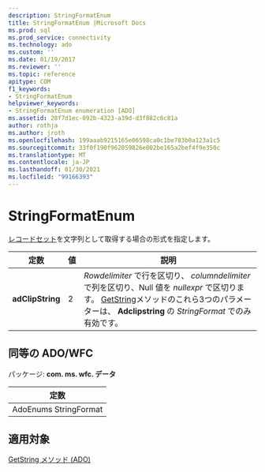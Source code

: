 ```yaml
---
description: StringFormatEnum
title: StringFormatEnum |Microsoft Docs
ms.prod: sql
ms.prod_service: connectivity
ms.technology: ado
ms.custom: ''
ms.date: 01/19/2017
ms.reviewer: ''
ms.topic: reference
apitype: COM
f1_keywords:
- StringFormatEnum
helpviewer_keywords:
- StringFormatEnum enumeration [ADO]
ms.assetid: 28f7d1ec-092b-4323-a39d-d3f882c6c81a
author: rothja
ms.author: jroth
ms.openlocfilehash: 199aaab9215165e06598ca0c1be783b0a123a1c5
ms.sourcegitcommit: 33f0f190f962059826e002be165a2bef4f9e350c
ms.translationtype: MT
ms.contentlocale: ja-JP
ms.lasthandoff: 01/30/2021
ms.locfileid: "99166393"
---
```

# <a name="stringformatenum"></a>StringFormatEnum
[レコードセット](./recordset-object-ado.md)を文字列として取得する場合の形式を指定します。  
  
|定数|値|説明|  
|--------------|-----------|-----------------|  
|**adClipString**|2|*Rowdelimiter* で行を区切り、 *columndelimiter* で列を区切り、Null 値を *nullexpr* で区切ります。 [GetString](./getstring-method-ado.md)メソッドのこれら3つのパラメーターは、 **Adclipstring** の *StringFormat* でのみ有効です。|  
  
## <a name="adowfc-equivalent"></a>同等の ADO/WFC  
 パッケージ: **com. ms. wfc. データ**  
  
|定数|  
|--------------|  
|AdoEnums StringFormat|  
  
## <a name="applies-to"></a>適用対象  
 [GetString メソッド (ADO)](./getstring-method-ado.md)